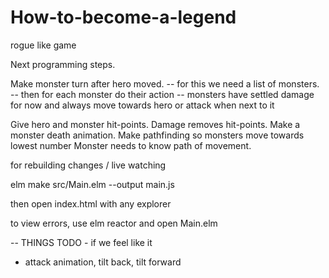 # How-to-become-a-legend
rogue like game

Next programming steps.
    

Make monster turn after hero moved.
    -- for this we need a list of monsters.
    -- then for each monster do their action
    -- monsters have settled damage for now and always move towards hero or attack when next to it

Give hero and monster hit-points. Damage removes hit-points.
Make a monster death animation.
Make pathfinding so monsters move towards lowest number
Monster needs to know path of movement.




for rebuilding changes / live watching 

elm make src/Main.elm --output main.js

then open index.html with any explorer


to view errors, use elm reactor and open Main.elm


 -- THINGS TODO - if we feel like it
 
- attack animation, tilt back, tilt forward